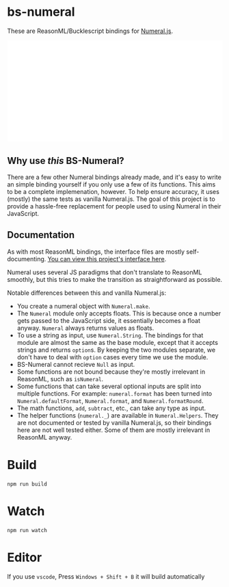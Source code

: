 # bs-numeral

These are ReasonML/Bucklescript bindings for [Numeral.js](http://numeraljs.com/).

![BS-Numeral code screenshot](/screenshot.svg)

## Why use *this* BS-Numeral?

There are a few other Numeral bindings already made, and it's easy to write an simple binding yourself if you only use a few of its functions. This aims to be a complete implemenation, however. To help ensure accuracy, it uses (mostly) the same tests as vanilla Numeral.js. The goal of this project is to provide a hassle-free replacement for people used to using Numeral in their JavaScript.

## Documentation

As with most ReasonML bindings, the interface files are mostly self-documenting. [You can view this project's interface here](/src/Numeral.rei).

Numeral uses several JS paradigms that don't translate to ReasonML smoothly, but this tries to make the transition as straightforward as possible.

Notable differences between this and vanilla Numeral.js:
- You create a numeral object with `Numeral.make`.
- The `Numeral` module only accepts floats. This is because once a number gets passed to the JavaScript side, it essentially becomes a float anyway. `Numeral` always returns values as floats.
- To use a string as input, use `Numeral.String`. The bindings for that module are almost the same as the base module, except that it accepts strings and returns `option`s. By keeping the two modules separate, we don't have to deal with `option` cases every time we use the module.
- BS-Numeral cannot recieve `Null` as input.
- Some functions are not bound because they're mostly irrelevant in ReasonML, such as `isNumeral`.
- Some functions that can take several optional inputs are split into multiple functions. For example: `numeral.format` has been turned into `Numeral.defaultFormat`, `Numeral.format`, and `Numeral.formatRound`.
- The math functions, `add`, `subtract`, etc., can take any type as input.
- The helper functions (`numeral._`) are available in `Numeral.Helpers`. They are not documented or tested by vanilla Numeral.js, so their bindings here are not well tested either. Some of them are mostly irrelevant in ReasonML anyway.

# Build
```
npm run build
```

# Watch

```
npm run watch
```

# Editor
If you use `vscode`, Press `Windows + Shift + B` it will build automatically